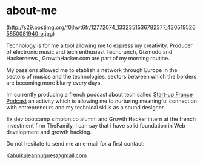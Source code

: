 # about-me
(http://s29.postimg.org/f0jhwt6fr/12772074_1332351536782377_4305195265850081940_o.jpg)

Technology is for me a tool allowing me to express my creativity. Producer of electronic music and tech enthusiast Techcrunch, Gizmodo and Hackernews , GrowthHacker.com are part of my morning routine.

My passions allowed me to etablish a network through Europe in the sectors of musics and the technologies, sectors between which the borders are becoming more blurry every days.

Im currently producing a french podcast about tech called [Start-up France Podcast](https://soundcloud.com/startupfranceslackgroup/) an activity which is allowing me to nurturing meaningful connection with entrepreneurs and my technical skills as a sound designer.

Ex dev bootcamp simplon.co alumni and Growth Hacker intern at the french investment firm TheFamily, I can say that i have solid foundation in Web development and growth hacking.

Do not hesitate to send me an e-mail for a first contact:

Kabuikujeanhugues@gmail.com
